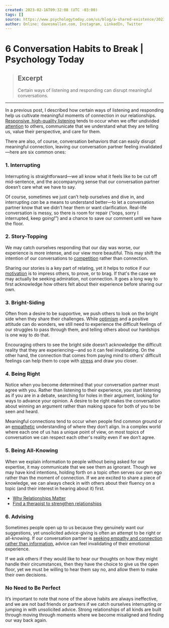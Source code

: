 ```yaml
---
created: 2023-02-16T09:32:08 (UTC -03:00)
tags: []
source: https://www.psychologytoday.com/us/blog/a-shared-existence/202302/6-conversation-habits-to-break
author: Online: davesmallen.com, Instagram, LinkedIn, Twitter
---
```


# 6 Conversation Habits to Break | Psychology Today

> ## Excerpt
> Certain ways of listening and responding can disrupt meaningful conversations.

---
In a previous post, I described how certain ways of listening and responding help us cultivate meaningful moments of connection in our relationships. [Responsive, high-quality listening](https://www.psychologytoday.com/us/blog/shared-existence/202209/the-relationship-skill-every-couple-needs-build) tends to occur when we offer undivided [attention](https://www.psychologytoday.com/us/basics/attention "Psychology Today looks at attention") to others, communicate that we understand what they are telling us, value their perspective, and care for them.

There are also, of course, conversation behaviors that can easily disrupt meaningful connection, leaving our conversation partner feeling invalidated—here are six common ones:

### 1\. Interrupting

Interrupting is straightforward—we all know what it feels like to be cut off mid-sentence, and the accompanying sense that our conversation partner doesn’t care what we have to say.

Of course, sometimes we just can’t help ourselves and dive in, and interrupting *can* be a means to understand better—to let a conversation partner know that we didn’t hear them or want clarification. Real-life conversation is messy, so there is room for repair (“oops, sorry I interrupted, keep going!”) and a chance to save our comment until we have the floor.

### 2\. Story-Topping

We may catch ourselves responding that our day was worse, our experience is more intense, and our view more beautiful. This may shift the intention of our conversations to [competition](https://www.psychologytoday.com/us/basics/sport-and-competition "Psychology Today looks at competition") rather than connection.

Sharing our stories is a key part of relating, yet it helps to notice if our [motivation](https://www.psychologytoday.com/us/basics/motivation "Psychology Today looks at motivation") is to impress others, to prove, or to brag. If that's the case we may actually be seeking admiration, not connection. It goes a long way to first acknowledge how others felt about their experience before sharing our own.

### 3\. Bright-Siding

Often from a desire to be supportive, we push others to look on the bright side when they share their challenges. While [optimism](https://www.psychologytoday.com/us/basics/optimism "Psychology Today looks at optimism") and a positive attitude can do wonders, we still need to experience the difficult feelings of our struggles to pass through them, and telling others about our hardships is one way to do that.

Encouraging others to see the bright side doesn’t acknowledge the difficult reality that they are experiencing—and so it can feel invalidating. On the other hand, the connection that comes from paying mind to others’ difficult feelings can help them to cope with [stress](https://www.psychologytoday.com/us/basics/stress "Psychology Today looks at stress") and draw you closer.

### 4\. Being Right

Notice when you become determined that your conversation partner must agree with you. Rather than listening to their experience, you start listening as if you are in a debate, searching for holes in their argument, looking for ways to advance your opinion. A desire to be right makes the conversation about winning an argument rather than making space for both of you to be seen and heard.

Meaningful connections tend to occur when people find common ground or an [empathetic](https://www.psychologytoday.com/us/basics/empathy "Psychology Today looks at empathetic") understanding of where they don’t align. In a complex world where each one of us has a unique point of view, on most topics of conversation we can respect each other's reality even if we don’t agree.

### 5\. Being All-Knowing

When we explain information to people without being asked for our expertise, it may communicate that we see them as ignorant. Though we may have kind intentions, holding forth on a topic often serves our own ego rather than the moment of connection. If we are excited to share a piece of knowledge, we can always check in with others about their fluency on a topic (and their interest in hearing about it) first.

-   [Why Relationships Matter](https://www.psychologytoday.com/us/basics/relationships)
-   [Find a therapist to strengthen relationships](https://www.psychologytoday.com/us/therapists/relationship-issues)

### 6\. Advising

Sometimes people open up to us because they genuinely want our suggestions, yet unsolicited advice-giving is often an attempt to be right or all-knowing. If our conversation partner is [seeking empathy and connection rather than information](https://www.psychologytoday.com/us/blog/shared-existence/202209/how-common-misunderstanding-leads-so-many-couples-conflict), advice can feel invalidating of their emotional experience.

If we ask others if they would like to hear our thoughts on how they might handle their circumstances, then they have the choice to give us the open floor, yet we must be willing to hear them say no, and allow them to make their own decisions.

### No Need to Be Perfect

It’s important to note that none of the above habits are always ineffective, and we are not bad friends or partners if we catch ourselves interrupting or jumping in with unsolicited advice. Strong relationships of all kinds are built through moving through moments where we become misaligned and finding our way back again.
